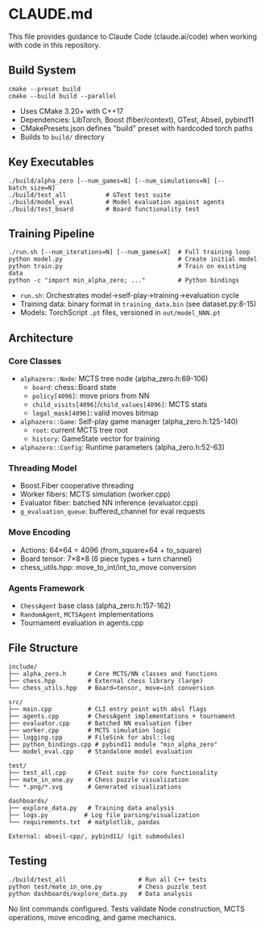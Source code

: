 # CLAUDE.md

This file provides guidance to Claude Code (claude.ai/code) when working with code in this repository.

## Build System

```
cmake --preset build
cmake --build build --parallel
```

- Uses CMake 3.20+ with C++17
- Dependencies: LibTorch, Boost (fiber/context), GTest, Abseil, pybind11
- CMakePresets.json defines "build" preset with hardcoded torch paths
- Builds to `build/` directory

## Key Executables

```
./build/alpha_zero [--num_games=N] [--num_simulations=N] [--batch_size=N]
./build/test_all           # GTest test suite
./build/model_eval         # Model evaluation against agents
./build/test_board         # Board functionality test
```

## Training Pipeline

```
./run.sh [--num_iterations=N] [--num_games=X]  # Full training loop
python model.py                                # Create initial model
python train.py                                # Train on existing data
python -c "import min_alpha_zero; ..."         # Python bindings
```

- `run.sh`: Orchestrates model→self-play→training→evaluation cycle
- Training data: binary format in `training_data.bin` (see dataset.py:8-15)
- Models: TorchScript `.pt` files, versioned in `out/model_NNN.pt`

## Architecture

### Core Classes
- `alphazero::Node`: MCTS tree node (alpha_zero.h:69-106)
  - `board`: chess::Board state
  - `policy[4096]`: move priors from NN
  - `child_visits[4096]`/`child_values[4096]`: MCTS stats
  - `legal_mask[4096]`: valid moves bitmap
- `alphazero::Game`: Self-play game manager (alpha_zero.h:125-140)
  - `root`: current MCTS tree root
  - `history`: GameState vector for training
- `alphazero::Config`: Runtime parameters (alpha_zero.h:52-63)

### Threading Model
- Boost.Fiber cooperative threading
- Worker fibers: MCTS simulation (worker.cpp)
- Evaluator fiber: batched NN inference (evaluator.cpp)
- `g_evaluation_queue`: buffered_channel for eval requests

### Move Encoding
- Actions: 64×64 = 4096 (from_square×64 + to_square)
- Board tensor: 7×8×8 (6 piece types + turn channel)
- chess_utils.hpp: move_to_int/int_to_move conversion

### Agents Framework
- `ChessAgent` base class (alpha_zero.h:157-162)
- `RandomAgent`, `MCTSAgent` implementations
- Tournament evaluation in agents.cpp

## File Structure

```
include/
├── alpha_zero.h      # Core MCTS/NN classes and functions
├── chess.hpp         # External chess library (large)
└── chess_utils.hpp   # Board↔tensor, move↔int conversion

src/
├── main.cpp          # CLI entry point with absl flags
├── agents.cpp        # ChessAgent implementations + tournament
├── evaluator.cpp     # Batched NN evaluation fiber
├── worker.cpp        # MCTS simulation logic
├── logging.cpp       # FileSink for absl::log
├── python_bindings.cpp # pybind11 module "min_alpha_zero"
└── model_eval.cpp    # Standalone model evaluation

test/
├── test_all.cpp      # GTest suite for core functionality
├── mate_in_one.py    # Chess puzzle visualization
└── *.png/*.svg       # Generated visualizations

dashboards/
├── explore_data.py   # Training data analysis
├── logs.py          # Log file parsing/visualization
└── requirements.txt  # matplotlib, pandas

External: abseil-cpp/, pybind11/ (git submodules)
```

## Testing

```
./build/test_all                    # Run all C++ tests
python test/mate_in_one.py          # Chess puzzle test
python dashboards/explore_data.py   # Data analysis
```

No lint commands configured. Tests validate Node construction, MCTS operations, move encoding, and game mechanics.